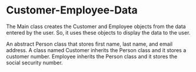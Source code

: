 # Customer-Employee-Data

The Main class creates the Customer and Employee objects from the data entered by the user. 
So, it uses these objects to display the data to the user.

An abstract Person class that stores first name, last name, and email address. A class named Customer inherits the Person class and it stores a customer number. Employee inherits the Person class and it stores the social security number. 
